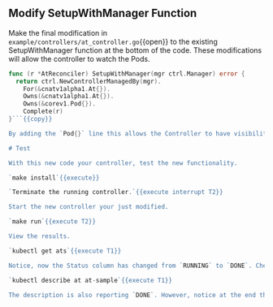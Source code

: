 ## Modify SetupWithManager Function

Make the final modification in `example/controllers/at_controller.go`{{open}} to the existing SetupWithManager function at the bottom of the code. These modifications will allow the controller to watch the Pods.

```go
func (r *AtReconciler) SetupWithManager(mgr ctrl.Manager) error {
  return ctrl.NewControllerManagedBy(mgr).
    For(&cnatv1alpha1.At{}).
    Owns(&cnatv1alpha1.At{}).
    Owns(&corev1.Pod{}).
    Complete(r)
}```{{copy}}

By adding the `Pod{}` line this allows the Controller to have visibility into the Pod events.

# Test

With this new code your controller, test the new functionality.

`make install`{{execute}}

`Terminate the running controller.`{{execute interrupt T2}}

Start the new controller your just modified.

`make run`{{execute T2}}

View the results.

`kubectl get ats`{{execute T1}}

Notice, now the Status column has changed from `RUNNING` to `DONE`. Check the events.

`kubectl describe at at-sample`{{execute T1}}

The description is also reporting `DONE`. However, notice at the end the Events reports `<none>`. You will work these items next.
